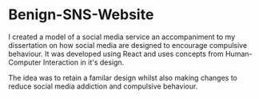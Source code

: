 # Benign-SNS-Website
I created a model of a social media service an accompaniment to my dissertation on how social media are designed to encourage compulsive behaviour.
It was developed using React and uses concepts from Human-Computer Interaction in it's design.

The idea was to retain a familar design whilst also making changes to reduce social media addiction and compulsive behaviour.
